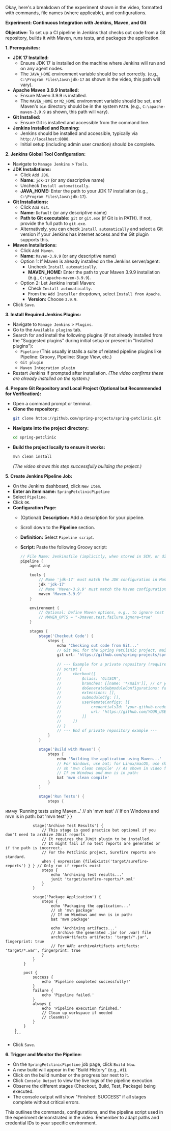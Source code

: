 Okay, here's a breakdown of the experiment shown in the video, formatted with commands, file names (where applicable), and configurations.

**Experiment: Continuous Integration with Jenkins, Maven, and Git**

**Objective:** To set up a CI pipeline in Jenkins that checks out code from a Git repository, builds it with Maven, runs tests, and packages the application.

**1. Prerequisites:**

*   **JDK 17 Installed:**
    *   Ensure JDK 17 is installed on the machine where Jenkins will run and on any agent nodes.
    *   The `JAVA_HOME` environment variable should be set correctly. (e.g., `C:\Program Files\Java\jdk-17` as shown in the video, this path will vary).
*   **Apache Maven 3.9.9 Installed:**
    *   Ensure Maven 3.9.9 is installed.
    *   The `MAVEN_HOME` or `M2_HOME` environment variable should be set, and Maven's `bin` directory should be in the system `PATH`. (e.g., `C:\apache-maven-3.9.9` as shown, this path will vary).
*   **Git Installed:**
    *   Ensure Git is installed and accessible from the command line.
*   **Jenkins Installed and Running:**
    *   Jenkins should be installed and accessible, typically via `http://localhost:8080`.
    *   Initial setup (including admin user creation) should be complete.

**2. Jenkins Global Tool Configuration:**

*   Navigate to `Manage Jenkins` > `Tools`.
*   **JDK Installations:**
    *   Click `Add JDK`.
    *   **Name:** `jdk-17` (or any descriptive name)
    *   Uncheck `Install automatically`.
    *   **JAVA_HOME:** Enter the path to your JDK 17 installation (e.g., `C:\Program Files\Java\jdk-17`).
*   **Git Installations:**
    *   Click `Add Git`.
    *   **Name:** `Default` (or any descriptive name)
    *   **Path to Git executable:** `git` or `git.exe` (if Git is in PATH). If not, provide the full path to `git.exe`.
    *   Alternatively, you can check `Install automatically` and select a Git version if your Jenkins has internet access and the Git plugin supports this.
*   **Maven Installations:**
    *   Click `Add Maven`.
    *   **Name:** `Maven-3.9.9` (or any descriptive name)
    *   Option 1: If Maven is already installed on the Jenkins server/agent:
        *   Uncheck `Install automatically`.
        *   **MAVEN_HOME:** Enter the path to your Maven 3.9.9 installation (e.g., `C:\apache-maven-3.9.9`).
    *   Option 2: Let Jenkins install Maven:
        *   Check `Install automatically`.
        *   From the `Add Installer` dropdown, select `Install from Apache`.
        *   **Version:** Choose `3.9.9`.
*   Click `Save`.

**3. Install Required Jenkins Plugins:**

*   Navigate to `Manage Jenkins` > `Plugins`.
*   Go to the `Available plugins` tab.
*   Search for and install the following plugins (if not already installed from the "Suggested plugins" during initial setup or present in "Installed plugins"):
    *   `Pipeline` (This usually installs a suite of related pipeline plugins like Pipeline: Groovy, Pipeline: Stage View, etc.)
    *   `Git plugin`
    *   `Maven Integration plugin`
*   Restart Jenkins if prompted after installation.
    *(The video confirms these are already installed on the system.)*

**4. Prepare Git Repository and Local Project (Optional but Recommended for Verification):**

*   Open a command prompt or terminal.
*   **Clone the repository:**
    ```bash
    git clone https://github.com/spring-projects/spring-petclinic.git
    ```
*   **Navigate into the project directory:**
    ```bash
    cd spring-petclinic
    ```
*   **Build the project locally to ensure it works:**
    ```bash
    mvn clean install
    ```
    *(The video shows this step successfully building the project.)*

**5. Create Jenkins Pipeline Job:**

*   On the Jenkins dashboard, click `New Item`.
*   **Enter an item name:** `SpringPetclinicPipeline`
*   Select `Pipeline`.
*   Click `OK`.
*   **Configuration Page:**
    *   (Optional) **Description:** Add a description for your pipeline.
    *   Scroll down to the **Pipeline** section.
    *   **Definition:** Select `Pipeline script`.
    *   **Script:** Paste the following Groovy script:

        ```groovy
        // File Name: Jenkinsfile (implicitly, when stored in SCM, or directly in Jenkins UI)
        pipeline {
            agent any

            tools {
                // Name 'jdk-17' must match the JDK configuration in Manage Jenkins -> Tools
                jdk 'jdk-17'
                // Name 'Maven-3.9.9' must match the Maven configuration in Manage Jenkins -> Tools
                maven 'Maven-3.9.9'
            }

            environment {
                // Optional: Define Maven options, e.g., to ignore test failures for the build to proceed
                // MAVEN_OPTS = "-Dmaven.test.failure.ignore=true"
            }

            stages {
                stage('Checkout Code') {
                    steps {
                        echo 'Checking out code from Git...'
                        // Git URL for the Spring PetClinic project, main branch
                        git url: 'https://github.com/spring-projects/spring-petclinic.git', branch: 'main'
                        
                        // --- Example for a private repository (requires credentials to be set up in Jenkins) ---
                        // script {
                        //     checkout([
                        //         $class: 'GitSCM',
                        //         branches: [[name: '*/main']], // or your specific branch
                        //         doGenerateSubmoduleConfigurations: false,
                        //         extensions: [],
                        //         submoduleCfg: [],
                        //         userRemoteConfigs: [[
                        //             credentialsId: 'your-github-credential-id', // Replace with your Jenkins credential ID
                        //             url: 'https://github.com/YOUR_USERNAME/YOUR_PRIVATE_REPO.git' // Replace with your private repo URL
                        //         ]]
                        //     ])
                        // }
                        // --- End of private repository example ---
                    }
                }

                stage('Build with Maven') {
                    steps {
                        echo 'Building the application using Maven...'
                        // For Windows, use bat; for Linux/macOS, use sh
                        // sh 'mvn clean compile' // As shown in video for general case
                        // If on Windows and mvn is in path:
                        bat 'mvn clean compile' 
                    }
                }

                stage('Run Tests') {
                    steps {
 имму 'Running tests using Maven...'
                        // sh 'mvn test'
                        // If on Windows and mvn is in path:
                        bat 'mvn test'
                    }
                }

                stage('Archive Test Results') {
                    // This stage is good practice but optional if you don't need to archive JUnit reports
                    // It requires the JUnit plugin to be installed.
                    // It might fail if no test reports are generated or if the path is incorrect.
                    // For the PetClinic project, Surefire reports are standard.
                    when { expression {fileExists('target/surefire-reports') } } // Only run if reports exist
                    steps {
                        echo 'Archiving test results...'
                        junit 'target/surefire-reports/*.xml'
                    }
                }

                stage('Package Application') {
                    steps {
                        echo 'Packaging the application...'
                        // sh 'mvn package'
                        // If on Windows and mvn is in path:
                        bat 'mvn package'
                        
                        echo 'Archiving artifacts...'
                        // Archive the generated .jar (or .war) file
                        archiveArtifacts artifacts: 'target/*.jar', fingerprint: true 
                        // For WAR: archiveArtifacts artifacts: 'target/*.war', fingerprint: true
                    }
                }
            }

            post {
                success {
                    echo 'Pipeline completed successfully!'
                }
                failure {
                    echo 'Pipeline failed.'
                }
                always {
                    echo 'Pipeline execution finished.'
                    // Clean up workspace if needed
                    // cleanWs() 
                }
            }
        }
        ```
*   Click `Save`.

**6. Trigger and Monitor the Pipeline:**

*   On the `SpringPetclinicPipeline` job page, click `Build Now`.
*   A new build will appear in the "Build History" (e.g., `#1`).
*   Click on the build number or the progress bar next to it.
*   Click `Console Output` to view the live logs of the pipeline execution.
*   Observe the different stages (Checkout, Build, Test, Package) being executed.
*   The console output will show "Finished: SUCCESS" if all stages complete without critical errors.

This outlines the commands, configurations, and the pipeline script used in the experiment demonstrated in the video. Remember to adapt paths and credential IDs to your specific environment.